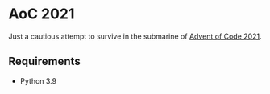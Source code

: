 AoC 2021
========

Just a cautious attempt to survive in the submarine of [Advent of Code 2021](https://adventofcode.com/2021).

Requirements
------------

* Python 3.9